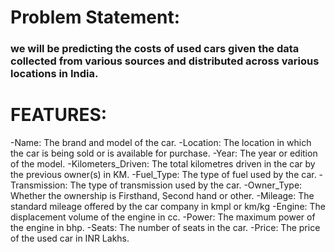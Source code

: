 
# Problem Statement: 
###                     we will be predicting the costs of used cars given the data collected from various sources and distributed across various locations in India.
# FEATURES:
-Name: The brand and model of the car.
-Location: The location in which the car is being sold or is available for purchase.
-Year: The year or edition of the model.
-Kilometers_Driven: The total kilometres driven in the car by the previous owner(s) in KM.
-Fuel_Type: The type of fuel used by the car.
-Transmission: The type of transmission used by the car.
-Owner_Type: Whether the ownership is Firsthand, Second hand or other.
-Mileage: The standard mileage offered by the car company in kmpl or km/kg
-Engine: The displacement volume of the engine in cc.
-Power: The maximum power of the engine in bhp.
-Seats: The number of seats in the car.
-Price: The price of the used car in INR Lakhs.
